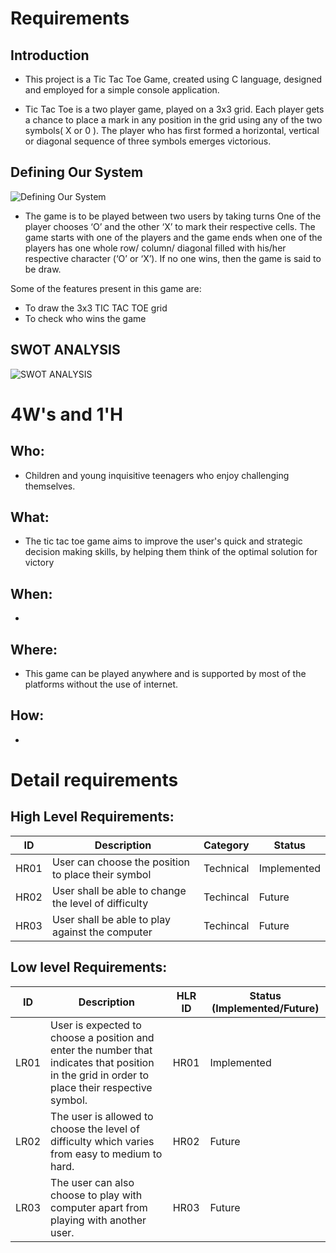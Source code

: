 # Requirements
## Introduction
* This project is a Tic Tac Toe Game, created using C language, designed and employed for a simple console application.

* Tic Tac Toe is a two player game, played on a 3x3 grid. Each player gets a chance to place a mark in any position in the grid using any of the two symbols( X or 0 ). The player who has first formed a horizontal, vertical or diagonal sequence of three symbols emerges victorious.

## Defining Our System
![Defining Our System](https://github.com/vikramsvdd/MiniProject_TicTacToeGamehub/blob/main/Requirement/tictactoe.jpg)
* The game is to be played between two users by taking turns
One of the player chooses ‘O’ and the other ‘X’ to mark their respective cells.
The game starts with one of the players and the game ends when one of the players has one whole row/ column/ diagonal filled with his/her respective character (‘O’ or ‘X’).
If no one wins, then the game is said to be draw.

Some of the features present in this game are:
* To draw the 3x3 TIC TAC TOE grid
* To check who wins the game

## SWOT ANALYSIS
![SWOT ANALYSIS](https://github.com/vikramsvdd/MiniProject_TicTacToeGamehub/blob/main/Requirement/SWOT1.png)

# 4W&#39;s and 1&#39;H

## Who:
* Children and young inquisitive teenagers who enjoy challenging themselves.

## What:
* The tic tac toe game aims to improve the user's quick and strategic decision making skills, by helping them think of the optimal solution for victory

## When:
* 

## Where:
* This game can be played anywhere and is supported by most of the platforms without the use of internet.

## How:
*

# Detail requirements
## High Level Requirements: 
| ID | Description | Category | Status | 
| ----- | ----- | ------- | ---------|
| HR01 | User can choose the position to place their symbol| Technical |Implemented| 
| HR02 | User shall be able to change the level of difficulty| Techincal | Future|
| HR03 | User shall be able to play against the computer | Techincal | Future |

##  Low level Requirements:
 
| ID | Description | HLR ID | Status (Implemented/Future) |
| ------ | --------- | ------ | ----- |
| LR01 | User is expected to choose a position and enter the number that indicates that position in the grid in order to place their respective symbol.  | HR01 | Implemented |
| LR02 | The user is allowed to choose the level of difficulty which varies from easy to medium to hard. | HR02 | Future |
| LR03 | The user can also choose to play with computer apart from playing with another user.  | HR03 | Future|



